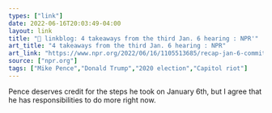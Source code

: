 ```yaml
---
types: ["link"]
date: 2022-06-16T20:03:49-04:00
layout: link
title: "🔗 linkblog: 4 takeaways from the third Jan. 6 hearing : NPR'"
art_title: "4 takeaways from the third Jan. 6 hearing : NPR"
art_link: "https://www.npr.org/2022/06/16/1105513685/recap-jan-6-committee-hearing"
source: ["npr.org"]
tags: ["Mike Pence","Donald Trump","2020 election","Capitol riot"]
---
```

Pence deserves credit for the steps he took on January 6th, but I agree that he has responsibilities to do more right now.
 
